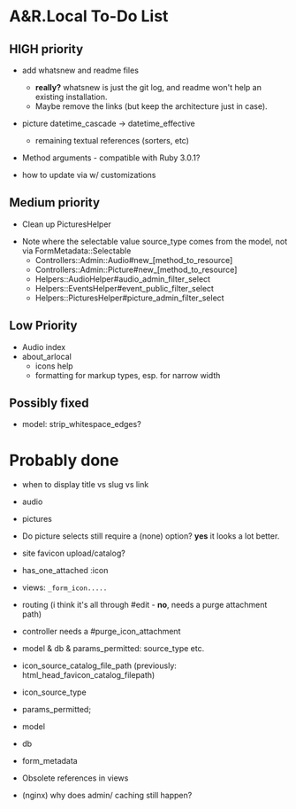 # A&R.Local To-Do List


## HIGH priority

  - add whatsnew and readme files
    - **really?** whatsnew is just the git log, and readme won't help an existing installation.
    - Maybe remove the links (but keep the architecture just in case).

  - picture datetime_cascade -> datetime_effective
    - remaining textual references (sorters, etc)

  - Method arguments - compatible with Ruby 3.0.1?

  - how to update via w/ customizations


## Medium priority

- Clean up PicturesHelper

+ Note where the selectable value source_type comes from the model, not via FormMetadata::Selectable
  - Controllers::Admin::Audio#new_[method_to_resource]
  - Controllers::Admin::Picture#new_[method_to_resource]
  - Helpers::AudioHelper#audio_admin_filter_select
  - Helpers::EventsHelper#event_public_filter_select
  - Helpers::PicturesHelper#picture_admin_filter_select


## Low Priority

  - Audio index
  - about_arlocal
    + icons help
    - formatting for markup types, esp. for narrow width


## Possibly fixed

  + model: strip_whitespace_edges?



# Probably done

+ when to display title vs slug vs link
+ audio
+ pictures
+ Do picture selects still require a (none) option? **yes** it looks a lot better.

+ site favicon upload/catalog?
+ has_one_attached :icon
+ views: `_form_icon.....`
+ routing (i think it's all through #edit - **no**, needs a purge attachment path)
+ controller needs a #purge_icon_attachment

+ model & db & params_permitted: source_type etc.
+ icon_source_catalog_file_path (previously: html_head_favicon_catalog_filepath)
+ icon_source_type
+ params_permitted;
+ model
+ db

+ form_metadata
+ Obsolete references in views

+ (nginx) why does admin/ caching still happen?
